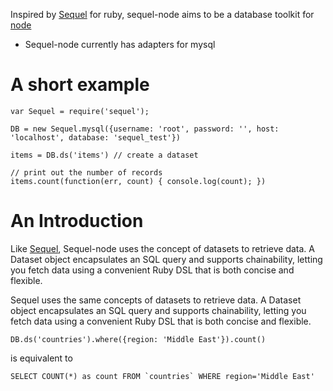 Inspired by [Sequel] for ruby, sequel-node aims to be a database toolkit for
[node]

* Sequel-node currently has adapters for mysql

# A short example #

    var Sequel = require('sequel');

    DB = new Sequel.mysql({username: 'root', password: '', host: 'localhost', database: 'sequel_test'})

    items = DB.ds('items') // create a dataset

    // print out the number of records
    items.count(function(err, count) { console.log(count); })

# An Introduction #

Like [Sequel], Sequel-node uses the concept of datasets to retrieve data. A Dataset
object encapsulates an SQL query and supports chainability, letting you fetch
data using a convenient Ruby DSL that is both concise and flexible.

Sequel uses the same concepts of datasets to retrieve data. A Dataset object
encapsulates an SQL query and supports chainability, letting you fetch data
using a convenient Ruby DSL that is both concise and flexible.

    DB.ds('countries').where({region: 'Middle East'}).count()

is equivalent to

    SELECT COUNT(*) as count FROM `countries` WHERE region='Middle East'


[Sequel]: http://sequel.rubyforge.org/
[node]: http://nodejs.org/
